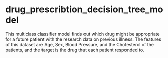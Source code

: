 # drug_prescribtion_decision_tree_model
This multiclass classifier model finds out which drug might be appropriate for a future patient with the research data on previous illness. The features of this dataset are Age, Sex, Blood Pressure, and the Cholesterol of the patients, and the target is the drug that each patient responded to.
